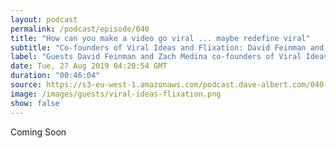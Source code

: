 ```yaml
---
layout: podcast
permalink: /podcast/episode/040
title: "How can you make a video go viral ... maybe redefine viral"
subtitle: "Co-founders of Viral Ideas and Flixation: David Feinman and Zach Medina"
label: "Guests David Feinman and Zach Medina co-founders of Viral Ideas and Flixation join me to talk about starting two companies in the Video marketing space. David and Zach have been on their entrepreneurial journey from an early age, and they were good friends before starting the two businesses the currently operate.  <br> <br> <a href='https://flixation.co/' target='_blank'>https://flixation.co/</a> <br> <a href='https://www.viralideasmarketing.com' target='_blank'>https://www.viralideasmarketing.com</a> <br> <a href='https://www.linkedin.com/in/david-feinman-7a069255/' target='_blank'>https://www.linkedin.com/in/david-feinman-7a069255/</a> <br> <a href='https://www.linkedin.com/in/zach-medina-6b79075a/' target='_blank'>https://www.linkedin.com/in/zach-medina-6b79075a/</a> "
date: Tue, 27 Aug 2019 04:20:54 GMT
duration: "00:46:04"
source: https://s3-eu-west-1.amazonaws.com/podcast.dave-albert.com/040-viral-ideas.mp3
image: /images/guests/viral-ideas-flixation.png
show: false
---
```


Coming Soon
